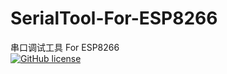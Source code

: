 # SerialTool-For-ESP8266
 串口调试工具 For ESP8266
 <br>
[![GitHub license](https://img.shields.io/badge/license-GPL-blue.svg?style=flat-square)](https://raw.githubusercontent.com/tfx2001/SerialTool-For-ESP8266/master/LICENSE)
